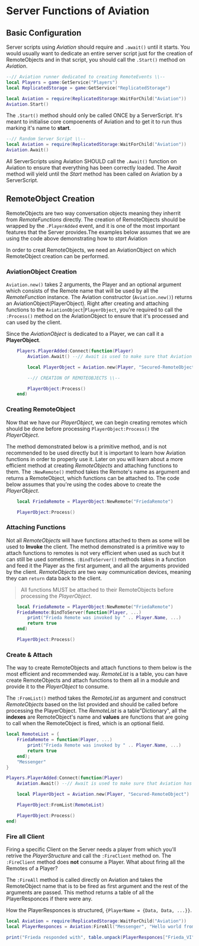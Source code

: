 
# Server Functions of Aviation


## Basic Configuration

Server scripts using *Aviation* should require and `.await()` until it starts. You would usually want to dedicate an entire server script just for the creation of RemoteObjects and in that script, you should call the `.Start()` method on *Aviation*.

``` lua hl_lines="5 6"
--// Aviation runner dedicated to creating RemoteEvents \\--
local Players = game:GetService("Players")
local ReplicatedStorage = game:GetService("ReplicatedStorage")

local Aviation = require(ReplicatedStorage:WaitForChild("Aviation"))
Aviation.Start()
```

The `.Start()` method should only be called ONCE by a ServerScript. It's meant to initialise core compoenents of Aviation and to get it to run thus marking it's name to **start**.

``` lua hl_lines="3"
--// Random Server Script \\-- 
local Aviation = require(ReplicatedStorage:WaitForChild("Aviation")) 
Aviation.Await()
```

All ServerScripts using Aviation SHOULD call the `.Await()` function on Aviation to ensure that everything has been correctly loaded. The *Await* method will yield until the *Start* method has been called on Aviation by a ServerScript.


## RemoteObject Creation

RemoteObjects are two way conversation objects meaning they inherrit from *RemoteFunctions* directly. The creation of RemoteObjects should be wrapped by the `.PlayerAdded` event, and it is one of the most important features that the Server provides.The examples below assumes that we are using the code above demonstrating how to *start* Aviation

In order to creat RemoteObjects, we need an AviationObject on which RemoteObject creation can be performed.

### AviationObject Creation

`Aviation.new()` takes 2 arguments, the Player and an optional argument which consists of the Remote name that will be used by all the *RemoteFunction* instance. The Aviation constructor (`Aviation.new()`) returns an AviationObject(PlayerObject).
Right after creating and attaching functions to the `AviationObject`|`PlayerObject`, you're required to call the `:Process()` method on the AviationObject to ensure that it's processed and can used by the client.

Since the *AviationObject* is dedicated to a Player, we can call it a **PlayerObject**. 


``` lua hl_lines="4 8"
    Players.PlayerAdded:Connect(function(Player)
        Aviation.Await() --// Await is used to make sure that Aviation has begin operating

        local PlayerObject = Aviation.new(Player, "Secured-RemoteObject")

        --// CREATION OF REMOTEOBJECTS \\--

        PlayerObject:Process()
    end)
```

### Creating RemoteObject

Now that we have our *PlayerObject*, we can begin creating remotes which should be done before processing `PlayerObject:Process()` the *PlayerObject*.

The method demonstrated below is a primitive method, and is not recommended to be used directly but it is important to learn how Aviation functions in order to properly use it. Later on you will learn about a more efficient method at creating *RemoteObjects* and attaching functions to them. The `:NewRemote()` method takes the Remote's name as argument and returns a RemoteObject, which functions can be attached to. The code below assumes that you're using the codes above to create the *PlayerObject*.

``` lua hl_lines="1"
    local FriedaRemote = PlayerObject:NewRemote("FriedaRemote")

    PlayerObject:Process()
```

### Attaching Functions

Not all *RemoteObjects* will have functions attached to them as some will be used to __Invoke__ the client. The method demonstrated is a primitive way to attach functions to remotes is not very efficient when used as such but it can still be used sometimes. `:BindToServer()` methods takes in a function and feed it the Player as the first argument, and all the arguments provided by the client. *RemoteObjects* are two way communication devices, meaning they can `return` data back to the client.

> All functions MUST be attached to their RemoteObjects before processing the *PlayerObject*.

``` lua hl_lines="2-5"
    local FriedaRemote = PlayerObject:NewRemote("FriedaRemote")
    FriedaRemote:BindToServer(function(Player, ...)
        print("Frieda Remote was invoked by " .. Player.Name, ...)
        return true
    end)

    PlayerObject:Process()
```

### Create & Attach

The way to create RemoteObjects and attach functions to them below is the most efficient and recommended way. *RemoteList* is a table, you can have create RemoteObjects and attach functions to them all in a module and provide it to the *PlayerObject* to consume. 

The `:FromList()` method takes the *RemoteList* as argument and construct *RemoteObjects* based on the list provided and should be called before processing the PlayerObject. The *RemoteList* is a table"Dictionary", all the __indexes__ are RemoteObject's name and __values__ are functions that are going to call when the RemoteObject is fired, which is an optional field.

```lua hl_lines="1-7 14"
local RemoteList = {
    FriedaRemote = function(Player, ...)
        print("Frieda Remote was invoked by " .. Player.Name, ...)
        return true
    end);
    "Messenger"
}

Players.PlayerAdded:Connect(function(Player)
    Aviation.Await() --// Await is used to make sure that Aviation has begin operating

    local PlayerObject = Aviation.new(Player, "Secured-RemoteObject")

    PlayerObject:FromList(RemoteList)

    PlayerObject:Process()
end)
```

### Fire all Client

Firing a specific Client on the Server needs a player from which you'll retrive the *PlayerStructure* and call the `:FireClient` method on. The `:FireClient` method does **not** consume a Player. What about firing all the Remotes of a Player?

The `:FireAll` method is called directly on Aviation and takes the RemoteObject name that is to be fired as first argument and the rest of the arguments are passed. This method returns a table of all the PlayerResponces if there were any.

How the PlayerResponces is structured, `{PlayerName = {Data, Data, ...}}`.


```lua hl_lines="2"
local Aviation = require(ReplicatedStorage:WaitForChild("Aviation"))
local PlayerResponces = Aviation:FireAll("Messenger", "Hello world from Aviation!")

print("Frieda responded with", table.unpack(PlayerResponces["Frieda_VI"]))
```